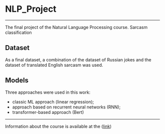 # NLP_Project
____

The final project of the Natural Language Processing course. Sarcasm classification

## Dataset
As a final dataset, a combination of the dataset of Russian jokes and the dataset of translated English sarcasm was used.
## Models
Three approaches were used in this work: 
- classic ML approach (linear regression);
- approach based on recurrent neural networks (RNN);
- transformer-based approach (Bert)
____
Information about the course is available at the ([link](https://ods.ai/tracks/nlp-course-autumn-22))

